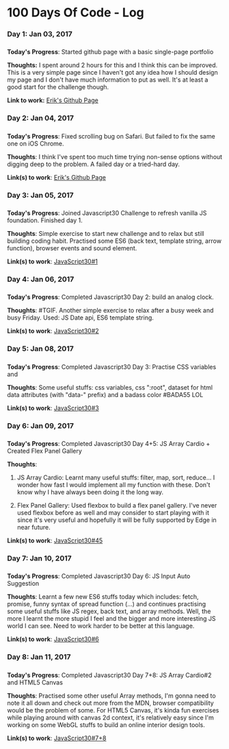 # 100 Days Of Code - Log

### Day 1: Jan 03, 2017 
##### 

**Today's Progress**: Started github page with a basic single-page portfolio

**Thoughts:** I spent around 2 hours for this and I think this can be improved. This is a very simple page since I haven't got any idea how I should design my page and I don't have much information to put as well. It's at least a good start for the challenge though.

**Link to work:** [Erik's Github Page](http://eriknguyen.github.io/)

### Day 2: Jan 04, 2017
##### 

**Today's Progress**: Fixed scrolling bug on Safari. But failed to fix the same one on iOS Chrome.

**Thoughts**: I think I've spent too much time trying non-sense options without digging deep to the problem. A failed day or a tried-hard day.

**Link(s) to work**: [Erik's Github Page](http://eriknguyen.github.io/)

### Day 3: Jan 05, 2017
##### 

**Today's Progress**: Joined Javascript30 Challenge to refresh vanilla JS foundation. Finished day 1.

**Thoughts**: Simple exercise to start new challenge and to relax but still building coding habit. Practised some ES6 (back text, template string, arrow function), browser events and sound element.

**Link(s) to work**: [JavaScript30#1](https://github.com/eriknguyen/javascript30/tree/master/exercises/01_drumkit)

### Day 4: Jan 06, 2017
##### 

**Today's Progress**: Completed Javascript30 Day 2: build an analog clock.

**Thoughts**: #TGIF. Another simple exercise to relax after a busy week and busy Friday. Used: JS Date api, ES6 template string.

**Link(s) to work**: [JavaScript30#2](https://github.com/eriknguyen/javascript30/tree/master/exercises/02_clock)


### Day 5: Jan 08, 2017
##### 

**Today's Progress**: Completed Javascript30 Day 3: Practise CSS variables and 

**Thoughts**: Some useful stuffs: css variables, css ":root", dataset for html data attributes (with "data-" prefix) and a badass color #BADA55 LOL

**Link(s) to work**: [JavaScript30#3](https://github.com/eriknguyen/javascript30/tree/master/exercises/)


### Day 6: Jan 09, 2017
##### 

**Today's Progress**: Completed Javascript30 Day 4+5: JS Array Cardio + Created Flex Panel Gallery

**Thoughts**: 
1. JS Array Cardio: Learnt many useful stuffs: filter, map, sort, reduce... I wonder how fast I would implement all my function with these. Don't know why I have always been doing it the long way.

2. Flex Panel Gallery: Used flexbox to build a flex panel gallery. I've never used flexbox before as well and may consider to start playing with it since it's very useful and hopefully it will be fully supported by Edge in near future.


**Link(s) to work**: [JavaScript30#45](https://github.com/eriknguyen/javascript30/tree/master/exercises/)


### Day 7: Jan 10, 2017
##### 

**Today's Progress**: Completed Javascript30 Day 6: JS Input Auto Suggestion

**Thoughts**: Learnt a few new ES6 stuffs today which includes: fetch, promise, funny syntax of spread function (...) and continues practising some useful stuffs like JS regex, back text, and array methods. Well, the more I learnt the more stupid I feel and the bigger and more interesting JS world I can see. Need to work harder to be better at this language.


**Link(s) to work**: [JavaScript30#6](https://github.com/eriknguyen/javascript30/tree/master/exercises/)


### Day 8: Jan 11, 2017
##### 

**Today's Progress**: Completed Javascript30 Day 7+8: JS Array Cardio#2 and HTML5 Canvas

**Thoughts**: Practised some other useful Array methods, I'm gonna need to note it all down and check out more from the MDN, browser compatibility would be the problem of some. For HTML5 Canvas, it's kinda fun exercises while playing around with canvas 2d context, it's relatively easy since I'm working on some WebGL stuffs to build an online interior design tools.


**Link(s) to work**: [JavaScript30#7+8](https://github.com/eriknguyen/javascript30/tree/master/exercises/)
